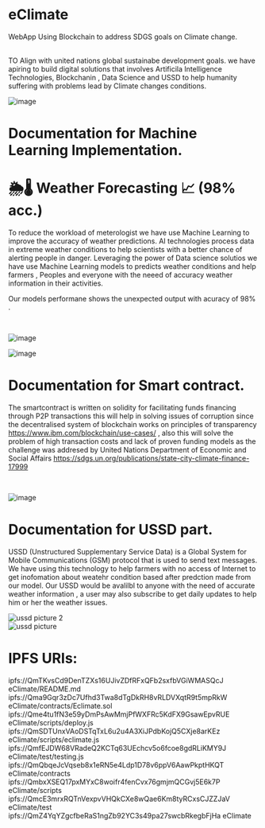 # eClimate
WebApp Using Blockchain to address SDGS goals on Climate change.

<br/>
TO Align with united nations global sustainabe development goals. we have apiring to build digital solutions that involves Artificila Intelligence Technologies, Blockchanin , Data Science and USSD to help humanity suffering with problems lead by Climate changes conditions.

![image](https://user-images.githubusercontent.com/88959075/204125396-787bc7be-97e0-4740-aba6-c36bc0ee27c4.png)


# Documentation for Machine Learning Implementation.

# 🌦🌡 Weather Forecasting 📈 (98% acc.)

To reduce the workload of meterologist we have use Machine Learning to improve the accuracy of weather predictions. AI technologies process data in extreme weather conditions to help scientists with a better chance of alerting people in danger.
Leveraging the power of Data science solutios we have use Machine Learning models to predicts weather conditions and help farmers , Peoples and everyone with the neeed of accuracy weather information in their activities.
<br/>

Our models performane shows the unexpected output with acuracy of 98% . 

<br/>

![image](https://user-images.githubusercontent.com/88959075/204126712-05bfed8e-e43f-4626-b8ac-7736b883a199.png)

![image](https://user-images.githubusercontent.com/88959075/204123418-878d443e-45f1-4b79-a8b9-ff3d0c1a461a.png) 








# Documentation for Smart contract.
The smartcontract is written on solidity for facilitating funds financing through P2P transactions
this will help in solving issues of corruption since the decentralised system of blockchain works on 
principles of transparency https://www.ibm.com/blockchain/use-cases/ , also this will solve the problem of
high transaction costs and lack of proven funding models as the challenge was addresed by United Nations Department 
of Economic and Social Affairs https://sdgs.un.org/publications/state-city-climate-finance-17999

<br/>

![image](https://user-images.githubusercontent.com/88959075/204123884-7e4c3e06-c052-4923-837a-d8b28e664aa6.png)


# Documentation for USSD part.

USSD (Unstructured Supplementary Service Data) is a Global System for Mobile Communications (GSM) protocol that is used to send text messages.
We have using this technology to help farmers with no access of Internet to get inofomation about weatehr condition based after predction made from our model.
Our USSD would be avalilbl to anyone with the need of accurate weather information , a user may also subscribe to get daily updates to help him or her the weather issues.


![ussd picture 2](https://user-images.githubusercontent.com/88959075/204124343-ca01b056-d74f-42a8-b79c-682854c91f8d.png)
<br/>
![ussd picture](https://user-images.githubusercontent.com/88959075/204124371-8172509b-3887-4fb9-8499-ee3e96e4dcd5.png)


# IPFS URIs:

 ipfs://QmTKvsCd9DenTZXs16UJivZDfRFxQFb2sxfbVGiWMASQcJ eClimate/README.md
 ipfs://Qma9Gqr3zDc7Ufhd3Twa8dTgDkRH8vRLDVXqtR9t5mpRkW eClimate/contracts/Eclimate.sol
 ipfs://Qme4tu1fN3e59yDmPsAwMmjPfWXFRc5KdFX9GsawEpvRUE eClimate/scripts/deploy.js
 ipfs://QmSDTUnxVAoDSTqTxL6u2u4A3XiJPdbKojQ5CXje8arKEz eClimate/scripts/eclimate.js
 ipfs://QmfEJDW68VRadeQ2KCTq63UEchcv5o6fcoe8gdRLiKMY9J eClimate/test/testing.js
 ipfs://QmQbqeJcVqseb8x1eRN5e4Ldp1D78v6ppV6AawPkptHKQT eClimate/contracts
 ipfs://QmbxXSEQ17pxMYxC8woifr4fenCvx76gmjmQCGvj5E6k7P eClimate/scripts
 ipfs://QmcE3mrxRQTnVexpvVHQkCXe8wQae6Km8tyRCxsCJZZJaV eClimate/test
 ipfs://QmZ4YqYZgcfbeRaS1ngZb92YC3s49pa27swcbRkegbFjHa eClimate

